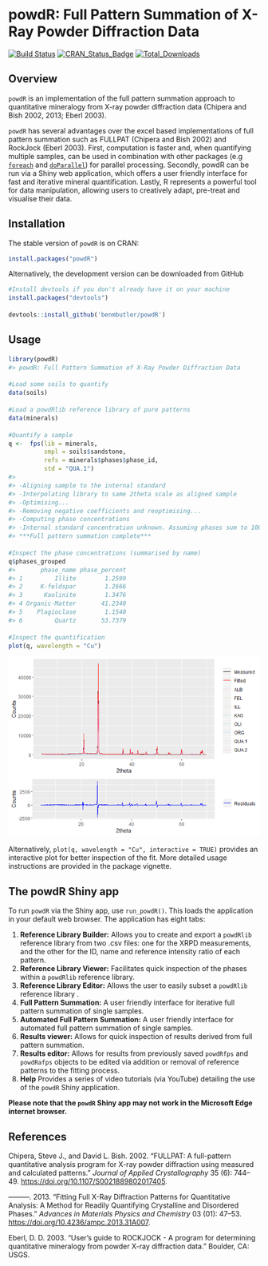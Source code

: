 powdR: Full Pattern Summation of X-Ray Powder Diffraction Data
================

<!-- README.md is generated from README.Rmd. Please edit that file -->

[![Build
Status](https://travis-ci.org/benmbutler/powdR.svg?branch=master)](https://travis-ci.org/benmbutler/powdR)
[![CRAN\_Status\_Badge](http://www.r-pkg.org/badges/version/powdR)](https://CRAN.R-project.org/package=powdR)
[![Total\_Downloads](https://cranlogs.r-pkg.org/badges/grand-total/powdR)](https://cran.r-project.org/package=powdR)

## Overview

`powdR` is an implementation of the full pattern summation approach to
quantitative mineralogy from X-ray powder diffraction data (Chipera and
Bish 2002, 2013; Eberl 2003).

`powdR` has several advantages over the excel based implementations of
full pattern summation such as FULLPAT (Chipera and Bish 2002) and
RockJock (Eberl 2003). First, computation is faster and, when
quantifying multiple samples, can be used in combination with other
packages (e.g [`foreach`](https://cran.r-project.org/package=foreach)
and [`doParallel`](https://cran.r-project.org/package=doParallel)) for
parallel processing. Secondly, powdR can be run via a Shiny web
application, which offers a user friendly interface for fast and
iterative mineral quantification. Lastly, R represents a powerful tool
for data manipulation, allowing users to creatively adapt, pre-treat and
visualise their data.

## Installation

The stable version of `powdR` is on CRAN:

``` r
install.packages("powdR")
```

Alternatively, the development version can be downloaded from GitHub

``` r
#Install devtools if you don't already have it on your machine
install.packages("devtools")

devtools::install_github('benmbutler/powdR')
```

## Usage

``` r
library(powdR)
#> powdR: Full Pattern Summation of X-Ray Powder Diffraction Data

#Load some soils to quantify
data(soils)

#Load a powdRlib reference library of pure patterns
data(minerals)

#Quantify a sample
q <-  fps(lib = minerals,
          smpl = soils$sandstone,
          refs = minerals$phases$phase_id,
          std = "QUA.1")
#> 
#> -Aligning sample to the internal standard
#> -Interpolating library to same 2theta scale as aligned sample
#> -Optimising...
#> -Removing negative coefficients and reoptimising...
#> -Computing phase concentrations
#> -Internal standard concentration unknown. Assuming phases sum to 100 %
#> ***Full pattern summation complete***

#Inspect the phase concentrations (summarised by name)
q$phases_grouped
#>       phase_name phase_percent
#> 1         Illite        1.2599
#> 2     K-feldspar        1.2666
#> 3      Kaolinite        1.3476
#> 4 Organic-Matter       41.2340
#> 5    Plagioclase        1.1540
#> 6         Quartz       53.7379

#Inspect the quantification
plot(q, wavelength = "Cu")
```

![](man/figures/README-example-1.png)<!-- -->

Alternatively, `plot(q, wavelength = "Cu", interactive = TRUE)` provides
an interactive plot for better inspection of the fit. More detailed
usage instructions are provided in the package vignette.

## The powdR Shiny app

To run `powdR` via the Shiny app, use `run_powdR()`. This loads the
application in your default web browser. The application has eight tabs:

1.  **Reference Library Builder:** Allows you to create and export a
    `powdRlib` reference library from two .csv files: one for the XRPD
    measurements, and the other for the ID, name and reference intensity
    ratio of each pattern.
2.  **Reference Library Viewer:** Facilitates quick inspection of the
    phases within a `powdRlib` reference library.
3.  **Reference Library Editor:** Allows the user to easily subset a
    `powdRlib` reference library .
4.  **Full Pattern Summation:** A user friendly interface for iterative
    full pattern summation of single samples.
5.  **Automated Full Pattern Summation:** A user friendly interface for
    automated full pattern summation of single samples.
6.  **Results viewer:** Allows for quick inspection of results derived
    from full pattern summation.
7.  **Results editor:** Allows for results from previously saved
    `powdRfps` and `powdRafps` objects to be edited via addition or
    removal of reference patterns to the fitting process.
8.  **Help** Provides a series of video tutorials (via YouTube)
    detailing the use of the `powdR` Shiny application.

**Please note that the `powdR` Shiny app may not work in the Microsoft
Edge internet browser.**

## References

<div id="refs" class="references">

<div id="ref-Chipera2002">

Chipera, Steve J., and David L. Bish. 2002. “FULLPAT: A full-pattern
quantitative analysis program for X-ray powder diffraction using
measured and calculated patterns.” *Journal of Applied Crystallography*
35 (6): 744–49. <https://doi.org/10.1107/S0021889802017405>.

</div>

<div id="ref-Chipera2013">

———. 2013. “Fitting Full X-Ray Diffraction Patterns for Quantitative
Analysis: A Method for Readily Quantifying Crystalline and Disordered
Phases.” *Advances in Materials Physics and Chemistry* 03 (01): 47–53.
<https://doi.org/10.4236/ampc.2013.31A007>.

</div>

<div id="ref-Eberl2003">

Eberl, D. D. 2003. “User’s guide to ROCKJOCK - A program for determining
quantitative mineralogy from powder X-ray diffraction data.” Boulder,
CA: USGS.

</div>

</div>
